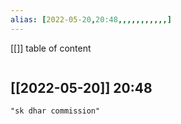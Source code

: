 ```yaml
---
alias: [2022-05-20,20:48,,,,,,,,,,,]
---
```

[[]]
table of content
```toc
```

[[2022-05-20]] 20:48
- 
```query
"sk dhar commission"
```